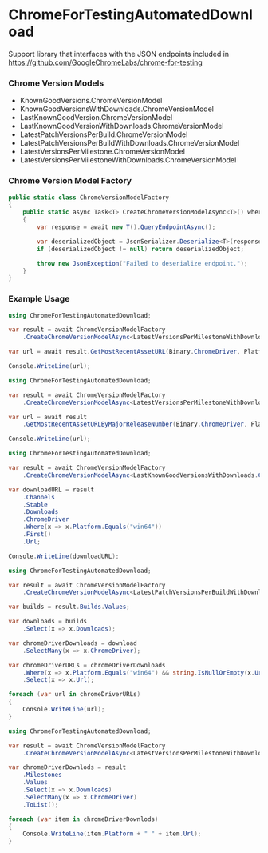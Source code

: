 # ChromeForTestingAutomatedDownload

Support library that interfaces with the JSON endpoints included in https://github.com/GoogleChromeLabs/chrome-for-testing

### Chrome Version Models

* KnownGoodVersions.ChromeVersionModel
* KnownGoodVersionsWithDownloads.ChromeVersionModel
* LastKnownGoodVersion.ChromeVersionModel
* LastKnownGoodVersionWithDownloads.ChromeVersionModel
* LatestPatchVersionsPerBuild.ChromeVersionModel
* LatestPatchVersionsPerBuildWithDownloads.ChromeVersionModel
* LatestVersionsPerMilestone.ChromeVersionModel
* LatestVersionsPerMilestoneWithDownloads.ChromeVersionModel

### Chrome Version Model Factory

```csharp
public static class ChromeVersionModelFactory
{
    public static async Task<T> CreateChromeVersionModelAsync<T>() where T : IChromeVersionModel, new()
    {
        var response = await new T().QueryEndpointAsync();

        var deserializedObject = JsonSerializer.Deserialize<T>(response);
        if (deserializedObject != null) return deserializedObject;

        throw new JsonException("Failed to deserialize endpoint.");
    }
}
```

### Example Usage

```csharp
using ChromeForTestingAutomatedDownload;

var result = await ChromeVersionModelFactory
    .CreateChromeVersionModelAsync<LatestVersionsPerMilestoneWithDownload.ChromeVersionModel>();

var url = await result.GetMostRecentAssetURL(Binary.ChromeDriver, Platform.MacX64);

Console.WriteLine(url);
```

```csharp
using ChromeForTestingAutomatedDownload;

var result = await ChromeVersionModelFactory
    .CreateChromeVersionModelAsync<LatestVersionsPerMilestoneWithDownload.ChromeVersionModel>();

var url = await result
    .GetMostRecentAssetURLByMajorReleaseNumber(Binary.ChromeDriver, Platform.Win64, 118);

Console.WriteLine(url);
```

```csharp
using ChromeForTestingAutomatedDownload;

var result = await ChromeVersionModelFactory
    .CreateChromeVersionModelAsync<LastKnownGoodVersionsWithDownloads.ChromeVersionModel>();

var downloadURL = result
    .Channels
    .Stable
    .Downloads
    .ChromeDriver
    .Where(x => x.Platform.Equals("win64"))
    .First()
    .Url;

Console.WriteLine(downloadURL);
```

```csharp
using ChromeForTestingAutomatedDownload;

var result = await ChromeVersionModelFactory
    .CreateChromeVersionModelAsync<LatestPatchVersionsPerBuildWithDownloads.ChromeVersionModel>();

var builds = result.Builds.Values;

var downloads = builds
    .Select(x => x.Downloads);

var chromeDriverDownloads = download
    .SelectMany(x => x.ChromeDriver);

var chromeDriverURLs = chromeDriverDownloads
    .Where(x => x.Platform.Equals("win64") && string.IsNullOrEmpty(x.Url) == false)
    .Select(x => x.Url);

foreach (var url in chromeDriverURLs)
{
    Console.WriteLine(url);
}
```

```csharp
using ChromeForTestingAutomatedDownload;

var result = await ChromeVersionModelFactory
    .CreateChromeVersionModelAsync<LatestVersionsPerMilestoneWithDownload.ChromeVersionModel>();

var chromeDriverDownlods = result
    .Milestones
    .Values
    .Select(x => x.Downloads)
    .SelectMany(x => x.ChromeDriver)
    .ToList();

foreach (var item in chromeDriverDownlods)
{
    Console.WriteLine(item.Platform + " " + item.Url);
}
```
